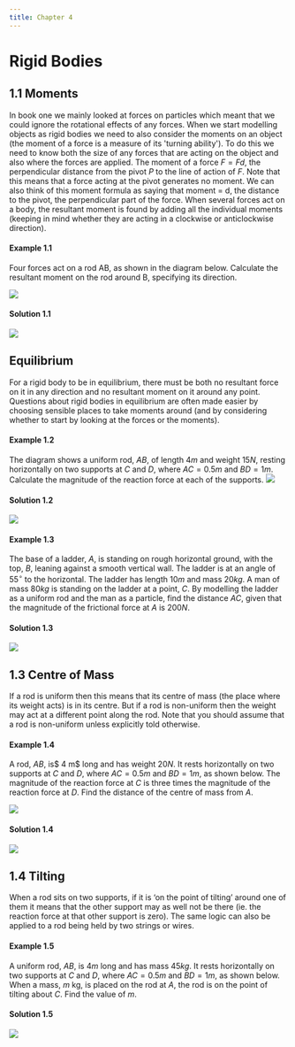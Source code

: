 ```yaml
---
title: Chapter 4
---
```

# Rigid Bodies
## 1.1 Moments
In book one we mainly looked at forces on particles which meant that we could ignore the rotational effects of any forces. When we start modelling objects as rigid bodies we need to also consider the moments on an object (the moment of a force is a measure of its 'turning ability'). To do this we need to know both the size of any forces that are acting on the object and also where the forces are applied. The moment of a force $F = F d$, the perpendicular distance from the pivot $P$ to the line of action of $F$. Note that this means that a force acting at the pivot generates no moment. We can also think of this moment formula as saying that moment = d, the distance to the pivot, the perpendicular part of the force. When several forces act on a body, the resultant moment is found by adding all the individual moments (keeping in mind whether they are acting in a clockwise or anticlockwise direction).

#### Example 1.1
Four forces act on a rod AB, as shown in the diagram below. Calculate the resultant moment on the rod around B, specifying its direction.

![](/img/math/year2/23.png)
#### Solution 1.1
![](/img/math/year2/16.jpg)

## Equilibrium
For a rigid body to be in equilibrium, there must be both no resultant force on it in any direction and no resultant moment on it around any point. Questions about rigid bodies in equilibrium are often made easier by choosing sensible places to take moments around (and by considering whether to start by looking at the forces or the moments).
#### Example 1.2
The diagram shows a uniform rod, $AB$, of length $4 m$ and weight $15 N$, resting horizontally on two supports at $C$ and $D$, where $AC = 0.5 m$ and $BD = 1 m$. Calculate the magnitude of the reaction force at each of the supports.
![](/img/math/year2/25.png)
#### Solution 1.2
![](/img/math/year2/17.jpg)
#### Example 1.3
The base of a ladder, $A$, is standing on rough horizontal ground, with the top, $B$, leaning against a smooth vertical wall. The ladder is at an angle of $55^{\circ}$ to the horizontal. The ladder has length $10 m$ and mass $20 kg$. A man of mass $80 kg$ is standing on the ladder at a point, $C$. By modelling the ladder as a uniform rod and the man as a particle, find the distance $AC$, given that the magnitude of the frictional force at $A$ is $200 N$.
#### Solution 1.3
![](/img/math/year2/18.jpg)

## 1.3 Centre of Mass
If a rod is uniform then this means that its centre of mass (the place where its weight acts) is in its centre. But if a rod is non-uniform then the weight may act at a different point along the rod. Note that you should assume that a rod is non-uniform unless explicitly told otherwise.

#### Example 1.4
A rod, $AB$, is$ 4 m$ long and has weight $20 N$. It rests horizontally on two supports at $C$ and $D$, where $AC = 0.5 m$ and $BD = 1 m$, as shown below. The magnitude of the reaction force at $C$ is three times the magnitude of the reaction force at $D$. Find the distance of the centre of mass from $A$.

![](/img/math/year2/26.png)

#### Solution 1.4
![](/img/math/year2/27.jpeg)
## 1.4 Tilting
When a rod sits on two supports, if it is ‘on the point of tilting’ around one of them it means that the other support may as well not be there (ie. the reaction force at that other support is zero). The same logic can also be applied to a rod being held by two strings or wires.

#### Example 1.5
A uniform rod, $AB$, is $4 m$ long and has mass $45 kg$. It rests horizontally on two supports at $C$ and $D$, where $AC = 0.5 m$ and $BD = 1 m$, as shown below. When a mass, $m$ kg, is placed on the rod at $A$, the rod is on the point of tilting about $C$. Find the value of $m$.

#### Solution 1.5
![](/img/math/year2/19.jpeg)

